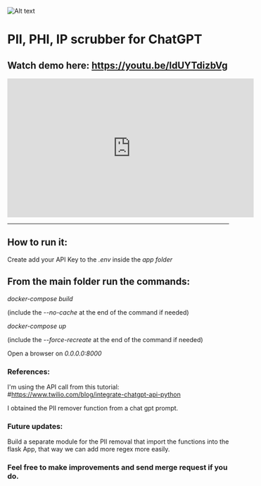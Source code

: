 ![Alt text](./app/static/RGPTBanner.png "RedactedGPT Banner")



# PII, PHI, IP scrubber for ChatGPT

## Watch demo here: https://youtu.be/ldUYTdizbVg

<iframe width="560" height="315" src="https://www.youtube.com/embed/ldUYTdizbVg" title="YouTube video player" frameborder="0" allow="accelerometer; autoplay; clipboard-write; encrypted-media; gyroscope; picture-in-picture; web-share" allowfullscreen></iframe>

<hr>

## How to run it:

Create add your API Key to the _.env_ inside the _app folder_

## From the main folder run the commands:


_docker-compose build_

(include the _--no-cache_ at the end of the command if needed)

_docker-compose up_

(include the _--force-recreate_ at the end of the command if needed)



Open a browser on _0.0.0.0:8000_




### References:

I'm using the API call from this tutorial: #https://www.twilio.com/blog/integrate-chatgpt-api-python

I obtained the PII remover function from a chat gpt prompt.


### Future updates:

Build a separate module for the PII removal that import the functions into the flask App, that way we can add more regex more easily.


### Feel free to make improvements and send merge request if you do.

